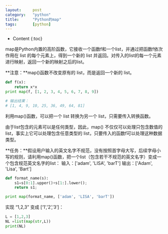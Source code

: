 ```yaml
---
layout:		post
category:	"python"
title:		"Python的map"
tags:		[python]
---
```

- Content
{:toc}

map是Python内置的高阶函数，它接收一个函数f和一个list，并通过把函数f依次作用在 list 的每个元素上，得到一个新的 list 并返回。对传入的list的每一个元素进行映射，返回一个新的映射之后的list。

**注意：**map()函数不改变原有的 list，而是返回一个新的 list。

```python
def f(x):
    return x*x
print map(f, [1, 2, 3, 4, 5, 6, 7, 8, 9])

# 输出结果：
# [1, 4, 9, 10, 25, 36, 49, 64, 81]
```
利用map()函数，可以把一个 list 转换为另一个 list，只需要传入转换函数。

由于list包含的元素可以是任何类型，因此，map() 不仅仅可以处理只包含数值的 list，事实上它可以处理包含任意类型的 list，只要传入的函数f可以处理这种数据类型。

**任务：**假设用户输入的英文名字不规范，没有按照首字母大写，后续字母小写的规则，请利用map()函数，把一个list（包含若干不规范的英文名字）变成一个包含规范英文名字的list： 
输入：['adam', 'LISA', 'barT'] 
输出：['Adam', 'Lisa', 'Bart']
```python
def format_name(s):
    s1=s[0:1].upper()+s[1:].lower();
    return s1;

print map(format_name, ['adam', 'LISA', 'barT'])

```

实现 “1,2,3” 变成 [‘1’,’2’,’3’]：
```python
L = [1,2,3]
NL =list(map(str,L))
print(NL)

```